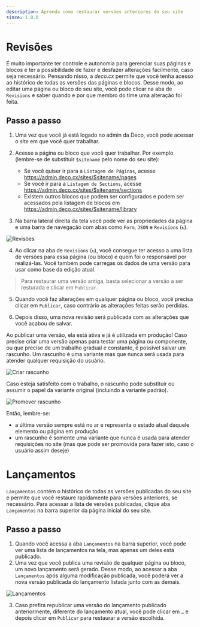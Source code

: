 ```yaml
---
description: Aprenda como restaurar versões anteriores do seu site
since: 1.0.0
---
```


# Revisões

É muito importante ter controle e autonomia para gerenciar suas páginas e blocos e ter a possibilidade de fazer e desfazer alterações facilmente, caso seja necessário. Pensando nisso, a _deco.cx_ permite que você tenha acesso ao histórico de todas as versões das páginas e blocos. Desse modo, ao editar uma página ou bloco do seu site, você pode clicar na aba de `Revisions` e saber quando e por que membro do time uma alteração foi feita.

## Passo a passo

1. Uma vez que você já está logado no admin da Deco, você pode acessar o _site_ em que você quer trabalhar.

2. Acesse a página ou bloco que você quer trabalhar. Por exemplo (lembre-se de substituir `$sitename` pelo nome do seu site):
    - Se você quiser ir para a `Listagem de Páginas`, acesse <https://admin.deco.cx/sites/$sitename/pages>
    - Se você ir para a `Listagem de Sections`, acesse <https://admin.deco.cx/sites/$sitename/sections>
    - Existem outros blocos que podem ser configurados e podem ser acessados pela listagem de blocos em <https://admin.deco.cx/sites/$sitename/library>

3. Na barra lateral direita da tela você pode ver as propriedades da página e uma barra de navegação com abas como `Form`, `JSON` e `Revisions` (`↻`).

![Revisões](https://github.com/deco-cx/apps/assets/882438/86b9b319-e314-4928-ac84-db415358ed28)

4. Ao clicar na aba de `Revisions` (`↻`), você consegue ter acesso a uma lista de versões para essa página (ou bloco) e quem foi o responsável por realizá-las. Você também pode carregas os dados de uma versão para usar como base da edição atual.

> Para restaurar uma versão antiga, basta selecionar a versão a ser resturada e clicar em `Publicar`.

5. Quando você faz alterações em qualquer página ou bloco, você precisa clicar em `Publicar`, caso contrário as alterações feitas serão perdidas.

6. Depois disso, uma nova revisão será publicada com as alterações que você acabou de salvar.

Ao publicar uma versão, ela está ativa e já é utilizada em produção! Caso precise criar uma versão apenas para testar uma página ou componente, ou que precise de um trabalho gradual e constante, é possível salvar um rascunho. Um rascunho é uma variante mas que nunca será usada para atender qualquer requisição do usuário.

![Criar rascunho](https://github.com/deco-cx/apps/assets/882438/c8667427-e2cb-4296-a976-8b9de3ab4ef4)

Caso esteja satisfeito com o trabalho, o rascunho pode substituir ou assumir o papel da variante original (incluindo a variante padrão).

![Promover rascunho](https://github.com/deco-cx/apps/assets/882438/5da5cd0a-7212-424a-abd1-c91e54938dca)

Então, lembre-se:

- a última versão sempre está no ar e representa o estado atual daquele elemento ou página em produção
- um rascunho é somente uma variante que nunca é usada para atender requisições no site (mas que pode ser promovida para fazer isto, caso o usuário assim deseje)

# Lançamentos 

`Lançamentos` contém o histórico de todas as versões publicadas do seu site e permite que você restaure rapidamente para versões anteriores, se necessário. Para acessar a lista de versões publicadas, clique aba `Lançamentos` na barra superior da página inicial do seu site.

## Passo a passo
1. Quando você acessa a aba `Lançamentos` na barra superior, você pode ver uma lista de lançamentos na tela, mas apenas um deles está publicado.
2. Uma vez que você publica uma revisão de qualquer página ou bloco, um novo lançamento será gerado. Desse modo, ao acessar a aba `Lançamentos` após alguma modificação publicada, você poderá ver a nova versão publicada do lançamento listada junto com as demais.

![Lançamentos](https://github.com/deco-cx/apps/assets/882438/719d710a-61a0-4aaf-b253-556b4195f3e0)

3. Caso prefira republicar uma versão do lançamento publicado anteriormente, diferente do lançamento atual, você pode clicar em `…` e depois clicar em `Publicar` para restaurar a versão escolhida.